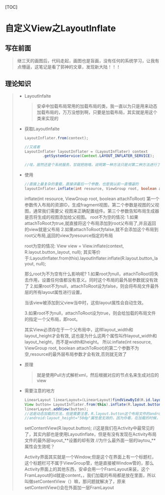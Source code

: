 [TOC]

# 自定义View之LayoutInflate

## 写在前面

> 继三天的画图后，代码走起，画图也是盲画，没有任何的系统学习，让我有点懵逼，这笔记是看了郭神的文章，发现新大陆！！！

## 理论知识

> + LayoutInfalte
>
>   > 安卓中加载布局常用的加载布局的类，我一直以为只是用来动态加载布局的，万万没想到啊，只要是加载布局，其实就是用这个类来实现的
>
> + 获取LayoutInfalte
>
>   ~~~java
>   LayoutInflater.from(context);
>
>   //又或者
>   LayoutInflater layoutInflater = (LayoutInflater) context  
>           .getSystemService(Context.LAYOUT_INFLATER_SERVICE);  
>
>   //哇，居然还是个系统服务，甘就把炮咯，说明第一种方法只是对第二种方法进行了封装呗
>   ~~~
>
> + 使用
>
>   ~~~java
>   //直接上最复杂的重载，直接讲最后一个参数，也是我以前一直懵逼的
>   layoutInflater.inflate(int resource, ViewGroup root, boolean attachToRoot) 
>   ~~~
>
>   inflate(int resource, ViewGroup root, boolean attachToRoot)
>    第一个参数传入布局的资源ID，生成fragment视图，第二个参数是视图的父视图，通常我们需要父
>    视图来正确配置组件。第三个参数告知布局生成器是否将生成的视图添加给父视图。
>   root不为空的情况:
>    1.如果attachToRoot为true,就直接将这个布局添加到root父布局了,并且返回的view就是父布局
>    2.如果attachToRoot为false,就不会添加这个布局到root父布局,返回的view为resource指定的布局
>
>   root为空的情况:
>    View view = View.inflate(context, R.layout.button_layout, null);
>    其实等价于:LayoutInflater.from(this).layoutInflater.inflate(R.layout.button_layout, null);
>
>    那么root为不为空有什么影响呢?
>    1.如果root为null，attachToRoot将失去作用，设置任何值都没有意义。同时这个布局的最外层参数就没有效了
>    2.如果root不为null，attachToRoot设为false，则会将布局文件最外层的所有layout属性进行设置，
>
>   当该view被添加到父view当中时，这些layout属性会自动生效。
>
>    3.如果root不为null，attachToRoot设为true，则会给加载的布局文件的指定一个父布局，即root。
>
>    其实View必须存在于一个父布局中，这样layout_width和layout_height才会有效,
>    这也是为什么这两个属性叫作layout_width和layout_height，而不是width和height。
>    所以:inflate(int resource, ViewGroup root, boolean attachToRoot)的第二个参数不为空,resource的最外层布局参数才会有效,否则就无效了
>
> + 原理
>
>   > 就是使用Pull方式解析xml，然后根据对应的节点名来生成对应的view
>
> + 需要注意的地方
>
>   ~~~java
>   LinearLayout linearLayout=(LinearLayout)findViewById(R.id.layout);
>   View button= LayoutInflater.from(this).inflate(R.layout.button,null);
>   linearLayout.addView(button);
>   //这是动态加载的方法，但是需要注意，R.layout.button这个布局文件的android:layout_width="match_parent"
>   //android:layout_height="50dp"属性是无效的，因为你看，在加载的时候，这个最外层的ViewGroup是没有父布局的，实在后面才加进去的
>   ~~~
>
>
>   setContentView(R.layout.button);
>   //这是我们在Activity中最常见的了，其实内部也是使用LayoutInflate，但是有没有发现在Activity布局文件的最外层layout_**设置的却有效
>   //为什么最外面一层的laytou_**属性会生效呢？
>
>
>   Activity界面其实就是一个Window,但是这个在界面上有一个标题栏，这个标题栏可不属于ViewGroup管，他是直接被Window管的，那么Activity界面上的其他东西，安卓会用一个FramLayout来装，这个FramLayout的id就是content，，我们加载的布局都是放在里面，所以叫做setContentView（）嘛，那问题就解决了，原来setContentView()会在外面加一层FramLayout
>